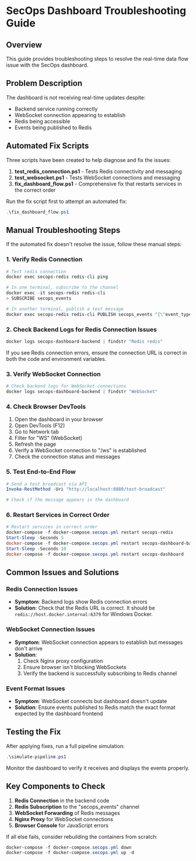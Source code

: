 # SecOps Dashboard Troubleshooting Guide

## Overview

This guide provides troubleshooting steps to resolve the real-time data flow issue with the SecOps dashboard.

## Problem Description

The dashboard is not receiving real-time updates despite:
- Backend service running correctly
- WebSocket connection appearing to establish 
- Redis being accessible
- Events being published to Redis

## Automated Fix Scripts

Three scripts have been created to help diagnose and fix the issues:

1. **test_redis_connection.ps1** - Tests Redis connectivity and messaging
2. **test_websocket.ps1** - Tests WebSocket connections and messaging
3. **fix_dashboard_flow.ps1** - Comprehensive fix that restarts services in the correct order

Run the fix script first to attempt an automated fix:

```powershell
.\fix_dashboard_flow.ps1
```

## Manual Troubleshooting Steps

If the automated fix doesn't resolve the issue, follow these manual steps:

### 1. Verify Redis Connection

```powershell
# Test redis connection
docker exec secops-redis redis-cli ping

# In one terminal, subscribe to the channel
docker exec -it secops-redis redis-cli
> SUBSCRIBE secops_events

# In another terminal, publish a test message
docker exec secops-redis redis-cli PUBLISH secops_events "{\"event_type\":\"test_event\",\"message\":\"Test message\"}"
```

### 2. Check Backend Logs for Redis Connection Issues

```powershell
docker logs secops-dashboard-backend | findstr "Redis redis"
```

If you see Redis connection errors, ensure the connection URL is correct in both the code and environment variables.

### 3. Verify WebSocket Connection

```powershell
# Check backend logs for WebSocket connections
docker logs secops-dashboard-backend | findstr "WebSocket"
```

### 4. Check Browser DevTools

1. Open the dashboard in your browser
2. Open DevTools (F12)
3. Go to Network tab
4. Filter for "WS" (WebSocket)
5. Refresh the page
6. Verify a WebSocket connection to "/ws" is established
7. Check the connection status and messages

### 5. Test End-to-End Flow

```powershell
# Send a test broadcast via API
Invoke-RestMethod -Uri "http://localhost:8080/test-broadcast"

# Check if the message appears in the dashboard
```

### 6. Restart Services in Correct Order

```powershell
# Restart services in correct order
docker-compose -f docker-compose.secops.yml restart secops-redis
Start-Sleep -Seconds 5
docker-compose -f docker-compose.secops.yml restart secops-dashboard-backend
Start-Sleep -Seconds 10
docker-compose -f docker-compose.secops.yml restart secops-dashboard
```

## Common Issues and Solutions

### Redis Connection Issues

- **Symptom**: Backend logs show Redis connection errors
- **Solution**: Check that the Redis URL is correct. It should be `redis://host.docker.internal:6379` for Windows Docker.

### WebSocket Connection Issues

- **Symptom**: WebSocket connection appears to establish but messages don't arrive
- **Solution**: 
  1. Check Nginx proxy configuration
  2. Ensure browser isn't blocking WebSockets
  3. Verify the backend is successfully subscribing to Redis channel

### Event Format Issues

- **Symptom**: WebSocket connects but dashboard doesn't update
- **Solution**: Ensure events published to Redis match the exact format expected by the dashboard frontend

## Testing the Fix

After applying fixes, run a full pipeline simulation:

```powershell
.\simulate-pipeline.ps1
```

Monitor the dashboard to verify it receives and displays the events properly.

## Key Components to Check

1. **Redis Connection** in the backend code
2. **Redis Subscription** to the "secops_events" channel
3. **WebSocket Forwarding** of Redis messages
4. **Nginx Proxy** for WebSocket connections
5. **Browser Console** for JavaScript errors

If all else fails, consider rebuilding the containers from scratch:

```powershell
docker-compose -f docker-compose.secops.yml down
docker-compose -f docker-compose.secops.yml up -d
```
